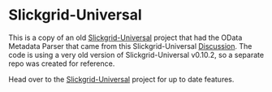 # Slickgrid-Universal

This is a copy of an old [Slickgrid-Universal](https://github.com/ghiscoding/slickgrid-universal) project that had the OData Metadata Parser that came from this Slickgrid-Universal [Discussion](https://github.com/ghiscoding/slickgrid-universal/discussions/578). The code is using a very old version of Slickgrid-Universal v0.10.2, so a separate repo was created for reference.

Head over to the [Slickgrid-Universal](https://github.com/ghiscoding/slickgrid-universal) project for up to date features.
